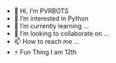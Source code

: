 - 👋 Hi, I’m PVRBOTS
- 👀 I’m interested in Python
- 🌱 I’m currently learning ...
- 💞️ I’m looking to collaborate on ...
- 📫 How to reach me  ...
- ⚡️ Fun Thing I am 12th
<!---
darshanih3751/darshanih3751 is a ✨ special ✨ repository because its `README.md` (this file) appears on your GitHub profile.
You can click the Preview link to take a look at your changes.
--->
